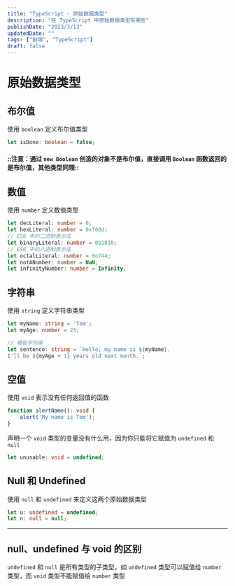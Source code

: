 ```yaml
---
title: "TypeScript - 原始数据类型"
description: "在 TypeScript 中原始数据类型有哪些"
publishDate: "2023/3/13"
updatedDate: ""
tags: ["前端", "TypeScript"]
draft: false
---
```


# 原始数据类型

## 布尔值

使用 `boolean` 定义布尔值类型

```typescript
let isDone: boolean = false;
```

#### ::注意：通过 `new Boolean` 创造的对象不是布尔值，直接调用 `Boolean` 函数返回的是布尔值，其他类型同理::

## 数值

使用 `number` 定义数值类型

```typescript
let decLiteral: number = 6;
let hexLiteral: number = 0xf00d;
// ES6 中的二进制表示法
let binaryLiteral: number = 0b1010;
// ES6 中的八进制表示法
let octalLiteral: number = 0o744;
let notANumber: number = NaN;
let infinityNumber: number = Infinity;
```

## 字符串

使用 `string` 定义字符串类型

```typescript
let myName: string = 'Tom';
let myAge: number = 25;

// 模板字符串
let sentence: string = `Hello, my name is ${myName}.
I'll be ${myAge + 1} years old next month.`;
```

## 空值

使用 `void` 表示没有任何返回值的函数

```typescript
function alertName(): void {
	alert('My name is Tom');
}
```

声明一个 `void` 类型的变量没有什么用，因为你只能将它赋值为 `undefined` 和 `null`

```typescript
let unusable: void = undefined;
```

## Null 和 Undefined

使用 `null` 和 `undefined` 来定义这两个原始数据类型

```typescript
let u: undefined = undefined;
let n: null = null;
```

---

## null、undefined 与 void 的区别

`undefined` 和 `null` 是所有类型的子类型，如 `undefined` 类型可以赋值给 `number` 类型，而 `void` 类型不能赋值给 `number` 类型

